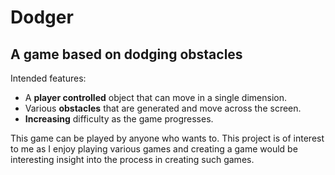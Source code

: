 # Dodger

## A game based on dodging obstacles 

Intended features:
- A **player controlled** object that can move in a single dimension.
- Various **obstacles** that are generated and move across the screen. 
- **Increasing** difficulty as the game progresses. 

This game can be played by anyone who wants to. This project is of interest to me as I enjoy playing various games and
creating a game would be interesting insight into the process in creating such games.